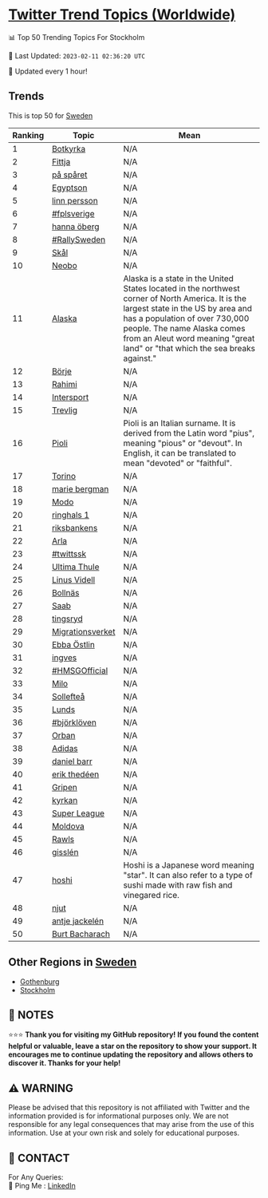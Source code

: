[Twitter Trend Topics (Worldwide)](https://github.com/ErcinDedeoglu/Twitter-Trend-Topics)
==========


📊 Top 50 Trending Topics For Stockholm

📆 Last Updated: `2023-02-11 02:36:20 UTC`

🔧 Updated every 1 hour!


## Trends

This is top 50 for [Sweden](</Sweden>)

| Ranking | Topic | Mean |
| ------- | ------------ | ------------ |
| 1 | [Botkyrka](http://twitter.com/search?q=Botkyrka) | N/A |
| 2 | [Fittja](http://twitter.com/search?q=Fittja) | N/A |
| 3 | [på spåret](http://twitter.com/search?q=p%c3%a5+sp%c3%a5ret) | N/A |
| 4 | [Egyptson](http://twitter.com/search?q=Egyptson) | N/A |
| 5 | [linn persson](http://twitter.com/search?q=linn+persson) | N/A |
| 6 | [#fplsverige](http://twitter.com/search?q=%23fplsverige) | N/A |
| 7 | [hanna öberg](http://twitter.com/search?q=hanna+%c3%b6berg) | N/A |
| 8 | [#RallySweden](http://twitter.com/search?q=%23RallySweden) | N/A |
| 9 | [Skål](http://twitter.com/search?q=Sk%c3%a5l) | N/A |
| 10 | [Neobo](http://twitter.com/search?q=Neobo) | N/A |
| 11 | [Alaska](http://twitter.com/search?q=Alaska) | Alaska is a state in the United States located in the northwest corner of North America. It is the largest state in the US by area and has a population of over 730,000 people. The name Alaska comes from an Aleut word meaning "great land" or "that which the sea breaks against." |
| 12 | [Börje](http://twitter.com/search?q=B%c3%b6rje) | N/A |
| 13 | [Rahimi](http://twitter.com/search?q=Rahimi) | N/A |
| 14 | [Intersport](http://twitter.com/search?q=Intersport) | N/A |
| 15 | [Trevlig](http://twitter.com/search?q=Trevlig) | N/A |
| 16 | [Pioli](http://twitter.com/search?q=Pioli) | Pioli is an Italian surname. It is derived from the Latin word "pius", meaning "pious" or "devout". In English, it can be translated to mean "devoted" or "faithful". |
| 17 | [Torino](http://twitter.com/search?q=Torino) | N/A |
| 18 | [marie bergman](http://twitter.com/search?q=marie+bergman) | N/A |
| 19 | [Modo](http://twitter.com/search?q=Modo) | N/A |
| 20 | [ringhals 1](http://twitter.com/search?q=ringhals+1) | N/A |
| 21 | [riksbankens](http://twitter.com/search?q=riksbankens) | N/A |
| 22 | [Arla](http://twitter.com/search?q=Arla) | N/A |
| 23 | [#twittssk](http://twitter.com/search?q=%23twittssk) | N/A |
| 24 | [Ultima Thule](http://twitter.com/search?q=Ultima+Thule) | N/A |
| 25 | [Linus Videll](http://twitter.com/search?q=Linus+Videll) | N/A |
| 26 | [Bollnäs](http://twitter.com/search?q=Bolln%c3%a4s) | N/A |
| 27 | [Saab](http://twitter.com/search?q=Saab) | N/A |
| 28 | [tingsryd](http://twitter.com/search?q=tingsryd) | N/A |
| 29 | [Migrationsverket](http://twitter.com/search?q=Migrationsverket) | N/A |
| 30 | [Ebba Östlin](http://twitter.com/search?q=Ebba+%c3%96stlin) | N/A |
| 31 | [ingves](http://twitter.com/search?q=ingves) | N/A |
| 32 | [#HMSGOfficial](http://twitter.com/search?q=%23HMSGOfficial) | N/A |
| 33 | [Milo](http://twitter.com/search?q=Milo) | N/A |
| 34 | [Sollefteå](http://twitter.com/search?q=Sollefte%c3%a5) | N/A |
| 35 | [Lunds](http://twitter.com/search?q=Lunds) | N/A |
| 36 | [#björklöven](http://twitter.com/search?q=%23bj%c3%b6rkl%c3%b6ven) | N/A |
| 37 | [Orban](http://twitter.com/search?q=Orban) | N/A |
| 38 | [Adidas](http://twitter.com/search?q=Adidas) | N/A |
| 39 | [daniel barr](http://twitter.com/search?q=daniel+barr) | N/A |
| 40 | [erik thedéen](http://twitter.com/search?q=erik+thed%c3%a9en) | N/A |
| 41 | [Gripen](http://twitter.com/search?q=Gripen) | N/A |
| 42 | [kyrkan](http://twitter.com/search?q=kyrkan) | N/A |
| 43 | [Super League](http://twitter.com/search?q=Super+League) | N/A |
| 44 | [Moldova](http://twitter.com/search?q=Moldova) | N/A |
| 45 | [Rawls](http://twitter.com/search?q=Rawls) | N/A |
| 46 | [gisslén](http://twitter.com/search?q=gissl%c3%a9n) | N/A |
| 47 | [hoshi](http://twitter.com/search?q=hoshi) | Hoshi is a Japanese word meaning "star". It can also refer to a type of sushi made with raw fish and vinegared rice. |
| 48 | [njut](http://twitter.com/search?q=njut) | N/A |
| 49 | [antje jackelén](http://twitter.com/search?q=antje+jackel%c3%a9n) | N/A |
| 50 | [Burt Bacharach](http://twitter.com/search?q=Burt+Bacharach) | N/A |



## Other Regions in [Sweden](</Sweden>)

* [Gothenburg](</Sweden/Gothenburg.md>)
* [Stockholm](</Sweden/Stockholm.md>)



## 📝 NOTES

⭐⭐⭐ **Thank you for visiting my GitHub repository! If you found the content helpful or valuable, leave a star on the repository to show your support. It encourages me to continue updating the repository and allows others to discover it. Thanks for your help!**


## ⚠️ WARNING

Please be advised that this repository is not affiliated with Twitter and the information provided is for informational purposes only. We are not responsible for any legal consequences that may arise from the use of this information. Use at your own risk and solely for educational purposes.


## 📨 CONTACT

 For Any Queries:  
            🏓 Ping Me : [LinkedIn](https://www.linkedin.com/in/ercindedeoglu/)
